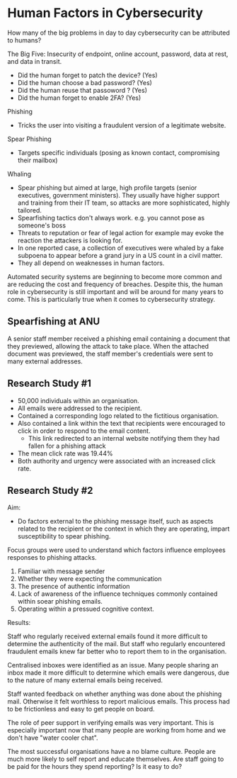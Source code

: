 # Human Factors in Cybersecurity

How many of the big problems in day to day cybersecurity can be attributed to humans?

The Big Five: Insecurity of endpoint, online account, password, data at rest, and data in transit.

- Did the human forget to patch the device? (Yes)
- Did the human choose a bad password? (Yes)
- Did the human reuse that passoword ? (Yes)
- Did the human forget to enable 2FA? (Yes)

Phishing

- Tricks the user into visiting a fraudulent version of a legitimate website.

Spear Phishing

- Targets specific individuals (posing as known contact, compromising their mailbox)

Whaling

- Spear phishing but aimed at large, high profile targets (senior executives, government ministers). They usually have higher support and training from their IT team, so attacks are more sophisticated, highly tailored.
- Spearfishing tactics don't always work. e.g. you cannot pose as someone's boss
- Threats to reputation or fear of legal action for example may evoke the reaction the attackers is looking for.
- In one reported case, a collection of executives were whaled by a fake subpoena to appear before a grand jury in a US count in a civil matter.
- They all depend on weaknesses in human factors.

Automated security systems are beginning to become more common and are reducing the cost and frequency of breaches. Despite this, the human role in cybersecurity is still important and will be around for many years to come. This is particularly true when it comes to cybersecurity strategy.

## Spearfishing at ANU

A senior staff member received a phishing email containing a document that they previewed, allowing the attack to take place. When the attached document was previewed, the staff member's credentials were sent to many external addresses.

## Research Study #1

- 50,000 individuals within an organisation.
- All emails were addressed to the recipient.
- Contained a corresponding logo related to the fictitious organisation.
- Also contained a link within the text that recipients were encouraged to click in order to respond to the email content.
  - This link redirected to an internal website notifying them they had fallen for a phishing attack
- The mean click rate was 19.44%
- Both authority and urgency were associated with an increased click rate.

## Research Study #2

Aim:

- Do factors external to the phishing message itself, such as aspects related to the recipient or the context in which they are operating, impart susceptibility to spear phishing.

Focus groups were used to understand which factors influence employees responses to phishing attacks.

1. Familiar with message sender
2. Whether they were expecting the communication
3. The presence of authentic information
4. Lack of awareness of the influence techniques commonly contained within soear phishing emails.
5. Operating within a pressued cognitive context.

Results:

Staff who regularly received external emails found it more difficult to determine the authenticity of the mail. But staff who regularly encountered fraudulent emails knew far better who to report them to in the organisation.

Centralised inboxes were identified as an issue. Many people sharing an inbox made it more difficult to determine which emails were dangerous, due to the nature of many external emails being received.

Staff wanted feedback on whether anything was done about the phishing mail. Otherwise it felt worthless to report malicious emails. This process had to be frictionless and easy to get people on board.

The role of peer support in verifying emails was very important. This is especially important now that many people are working from home and we don't have "water cooler chat".

The most successful organisations have a no blame culture. People are much more likely to self report and educate themselves. Are staff going to be paid for the hours they spend reporting? Is it easy to do?
